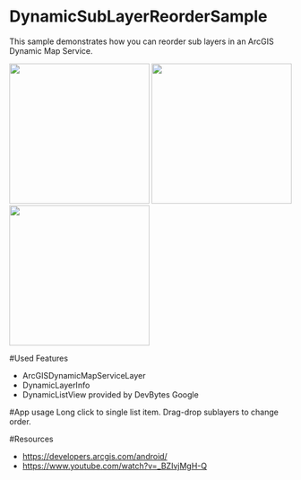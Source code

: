 # DynamicSubLayerReorderSample
This sample demonstrates how you can reorder sub layers in an ArcGIS Dynamic Map Service. 

<img src="https://cloud.githubusercontent.com/assets/9201717/8429817/e723c776-1f33-11e5-97c4-7410f80b0ce4.png" width="250">
<img src="https://cloud.githubusercontent.com/assets/9201717/8429816/e70f06a6-1f33-11e5-8265-d119f1ced2bf.png" width="250">
<img src="https://cloud.githubusercontent.com/assets/9201717/8429818/e725caa8-1f33-11e5-9b84-113e504799c3.png" width="250">



#Used Features
- ArcGISDynamicMapServiceLayer
- DynamicLayerInfo
- DynamicListView provided by DevBytes Google


#App usage
Long click to single list item. Drag-drop sublayers to change order. 

#Resources
- https://developers.arcgis.com/android/
- https://www.youtube.com/watch?v=_BZIvjMgH-Q

